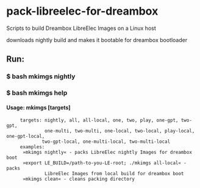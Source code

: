 # pack-libreelec-for-dreambox
Scripts to build Dreambox LibreElec Images on a Linux host

downloads nightly build and makes it bootable for dreambox bootloader

## Run:
### $ bash mkimgs nightly  
### $ bash mkimgs help     
#### Usage: mkimgs \[targets\]  
         targets: nightly, all, all-local, one, two, play, one-gpt, two-gpt, 
                  one-multi, two-multi, one-local, two-local, play-local, one-gpt-local, 
                 two-gpt-local, one-multi-local, two-multi-local   
         examples: 
          »mkimgs nightly« - packs LibreElec nightly Images for dreambox boot   
          »export LE_BUILD=/path-to-you-LE-root; ./mkimgs all-local« - packs   
                  LibreElec Images from local build for dreambox boot   
          »mkimgs clean« - cleans packing directory 




